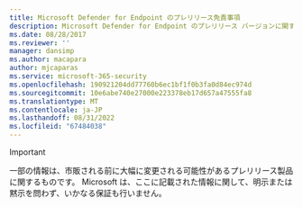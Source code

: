 ```yaml
---
title: Microsoft Defender for Endpoint のプレリリース免責事項
description: Microsoft Defender for Endpoint のプレリリース バージョンに関する免責事項です。
ms.date: 08/28/2017
ms.reviewer: ''
manager: dansimp
ms.author: macapara
author: mjcaparas
ms.service: microsoft-365-security
ms.openlocfilehash: 190921204dd77760b6ec1bf1f0b3fa0d84ec974d
ms.sourcegitcommit: 10e6abe740e27000e223378eb17d657a47555fa8
ms.translationtype: MT
ms.contentlocale: ja-JP
ms.lasthandoff: 08/31/2022
ms.locfileid: "67484038"
---
```

> [!IMPORTANT]
> 一部の情報は、市販される前に大幅に変更される可能性があるプレリリース製品に関するものです。 Microsoft は、ここに記載された情報に関して、明示または黙示を問わず、いかなる保証も行いません。
